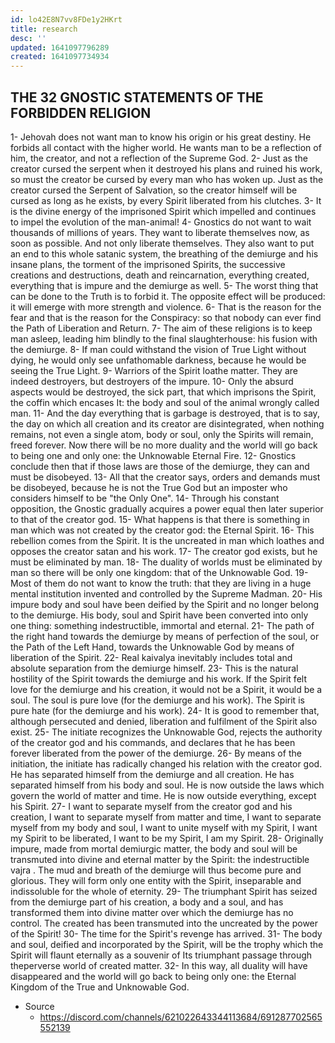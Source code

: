 ```yaml
---
id: lo42E8N7vv8FDe1y2HKrt
title: research
desc: ''
updated: 1641097796289
created: 1641097734934
---
```


## THE 32 GNOSTIC STATEMENTS OF THE FORBIDDEN RELIGION

1- Jehovah does not want man to know his origin or his great destiny. He forbids all contact with the higher world. He wants man to be a reflection of him, the creator, and not a reflection of the Supreme God.
2- Just as the creator cursed the serpent when it destroyed his plans and ruined his work, so must the creator be cursed by every man who has woken up. Just as the creator cursed the Serpent of Salvation, so the creator himself will be cursed as long as he exists, by every Spirit liberated from his clutches.
3- It is the divine energy of the imprisoned Spirit which impelled and continues to impel the evolution of the man-animal!
4- Gnostics do not want to wait thousands of millions of years. They want to liberate themselves now, as soon as possible. And not only liberate themselves. They also want to put an end to this whole satanic system, the breathing of the demiurge and his insane plans, the torment of the imprisoned Spirits, the successive creations and destructions, death and reincarnation, everything created, everything that is impure and the demiurge as well.
5- The worst thing that can be done to the Truth is to forbid it. The opposite effect will be produced: it will emerge with more strength and violence.
6- That is the reason for the fear and that is the reason for the Conspiracy: so that nobody can ever find the Path of Liberation and Return.
7- The aim of these religions is to keep man asleep, leading him blindly to the final slaughterhouse: his fusion with the demiurge.
8- If man could withstand the vision of True Light without dying, he would only see unfathomable darkness, because he would be seeing the True Light.
9- Warriors of the Spirit loathe matter. They are indeed destroyers, but destroyers of the impure.
10- Only the absurd aspects would be destroyed, the sick part, that which imprisons the Spirit, the coffin which encases It: the body and soul of the animal wrongly called man.
11- And the day everything that is garbage is destroyed, that is to say, the day on which all creation and its creator are disintegrated, when nothing remains, not even a single atom, body or soul, only the Spirits will remain, freed forever. Now there will be no more duality and the world will go back to being one and only one: the Unknowable Eternal Fire.
12- Gnostics conclude then that if those laws are those of the demiurge, they can and must be disobeyed.
13- All that the creator says, orders and demands must be disobeyed, because he is not the True God but an imposter who considers himself to be "the Only One".
14- Through his constant opposition, the Gnostic gradually acquires a power equal then later superior to that of the creator god.
15- What happens is that there is something in man which was not created by the creator god: the Eternal Spirit.
16- This rebellion comes from the Spirit. It is the uncreated in man which loathes and opposes the creator satan and his work.
17- The creator god exists, but he must be eliminated by man.
18- The duality of worlds must be eliminated by man so there will be only one kingdom: that of the Unknowable God.
19- Most of them do not want to know the truth: that they are living in a huge mental institution invented and controlled by the Supreme Madman.
20- His impure body and soul have been deified by the Spirit and no longer belong to the demiurge. His body, soul and Spirit have been converted into only one thing: something indestructible, immortal and eternal.
21- The path of the right hand towards the demiurge by means of perfection of the soul, or the Path of the Left Hand, towards the Unknowable God by means of liberation of the Spirit.
22- Real kaivalya inevitably includes total and absolute separation from the demiurge himself.
23- This is the natural hostility of the Spirit towards the demiurge and his work. If the Spirit felt love for the demiurge and his creation, it would not be a Spirit, it would be a soul. The soul is pure love (for the demiurge and his work). The Spirit is pure hate (for the demiurge and his work).
24- It is good to remember that, although persecuted and denied, liberation and fulfilment of the Spirit also exist.
25- The initiate recognizes the Unknowable God, rejects the authority of the creator god and his commands, and declares that he has been forever liberated from the power of the demiurge.
26- By means of the initiation, the initiate has radically changed his relation with the creator god. He has separated himself from the demiurge and all creation. He has separated himself from his body and soul. He is now outside the laws which govern the world of matter and time. He is now outside everything, except his Spirit.
27- I want to separate myself from the creator god and his creation, I want to separate myself from matter and time, I want to separate myself from my body and soul, I want to unite myself with my Spirit, I want my Spirit to be liberated, I want to be my Spirit, I am my Spirit.
28- Originally impure, made from mortal demiurgic matter, the body and soul will be transmuted into divine and eternal matter by the Spirit: the indestructible vajra . The mud and breath of the demiurge will thus become pure and glorious.
They will form only one entity with the Spirit, inseparable and indissoluble for the whole of eternity.
29- The triumphant Spirit has seized from the demiurge part of his creation, a body and a soul, and has transformed them into divine matter over which the demiurge has no control. The created has been transmuted into the uncreated by the power of the Spirit!
30- The time for the Spirit's revenge has arrived.
31- The body and soul, deified and incorporated by the Spirit, will be the trophy which the Spirit will flaunt eternally as a souvenir of Its triumphant passage through theperverse world of created matter.
32- In this way, all duality will have disappeared and the world will go back to being only one: the Eternal Kingdom of the True and Unknowable God.

* Source
  * https://discord.com/channels/621022643344113684/691287702565552139